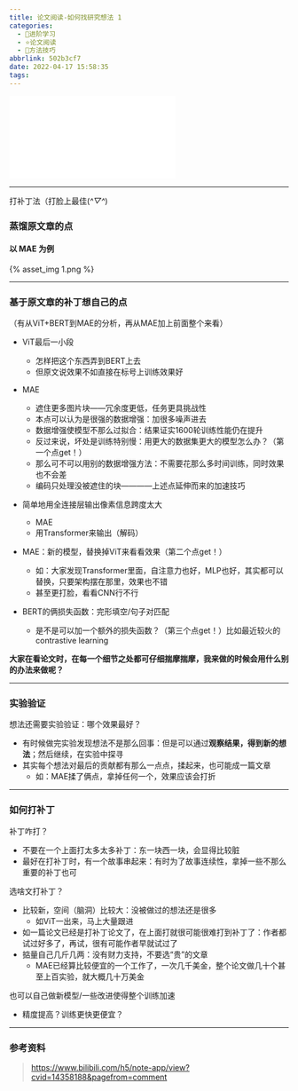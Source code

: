 ```yaml
---
title: 论文阅读-如何找研究想法 1
categories:
  - 🌙进阶学习
  - ⭐论文阅读
  - 💫方法技巧
abbrlink: 502b3cf7
date: 2022-04-17 15:58:35
tags:
---
```


<iframe src="//player.bilibili.com/player.html?aid=592148502&bvid=BV1qq4y1z7F2&cid=457987672&page=1" scrolling="no" border="0" frameborder="no" framespacing="0" allowfullscreen="true"> </iframe>

<!--more-->

***

打补丁法（打脸上最佳(*^▽^*)

### 蒸馏原文章的点

#### 以 MAE 为例

{% asset_img 1.png %}

***

### 基于原文章的补丁想自己的点

（有从ViT+BERT到MAE的分析，再从MAE加上前面整个来看）

- ViT最后一小段
    - 怎样把这个东西弄到BERT上去
    - 但原文说效果不如直接在标号上训练效果好

- MAE
    - 遮住更多图片块——冗余度更低，任务更具挑战性
    - 本点可以认为是很强的数据增强：加很多噪声进去
    - 数据增强使模型不那么过拟合：结果证实1600轮训练性能仍在提升
    - 反过来说，坏处是训练特别慢：用更大的数据集更大的模型怎么办？（第一个点get！）
    - 那么可不可以用别的数据增强方法：不需要花那么多时间训练，同时效果也不会差
    - 编码只处理没被遮住的块————上述点延伸而来的加速技巧

- 简单地用全连接层输出像素信息跨度太大
    - MAE
    - 用Transformer来输出（解码）

- MAE：新的模型，替换掉ViT来看看效果（第二个点get！）
    - 如：大家发现Transformer里面，自注意力也好，MLP也好，其实都可以替换，只要架构摆在那里，效果也不错
    - 甚至更打脸，看看CNN行不行

- BERT的俩损失函数：完形填空/句子对匹配
    - 是不是可以加一个额外的损失函数？（第三个点get！）比如最近较火的contrastive learning

**大家在看论文时，在每一个细节之处都可仔细揣摩揣摩，我来做的时候会用什么别的办法来做呢？**

***

### 实验验证

想法还需要实验验证：哪个效果最好？
- 有时候做完实验发现想法不是那么回事：但是可以通过**观察结果，得到新的想法**；然后继续，在实验中探寻
- 其实每个想法对最后的贡献都有那么一点点，揉起来，也可能成一篇文章
    - 如：MAE揉了俩点，拿掉任何一个，效果应该会打折

***

### 如何打补丁

补丁咋打？
- 不要在一个上面打太多太多补丁：东一块西一块，会显得比较脏
- 最好在打补丁时，有一个故事串起来：有时为了故事连续性，拿掉一些不那么重要的补丁也可

选啥文打补丁？
- 比较新，空间（脑洞）比较大：没被做过的想法还是很多
    - 如ViT一出来，马上大量跟进
- 如一篇论文已经是打补丁论文了，在上面打就很可能很难打到补丁了：作者都试过好多了，再试，很有可能作者早就试过了
- 掂量自己几斤几两：没有财力支持，不要选“贵”的文章
    - MAE已经算比较便宜的一个工作了，一次几千美金，整个论文做几十个甚至上百实验，就大概几十万美金

也可以自己做新模型/一些改进使得整个训练加速
- 精度提高？训练更快更便宜？

***

### 参考资料

> <https://www.bilibili.com/h5/note-app/view?cvid=14358188&pagefrom=comment>
